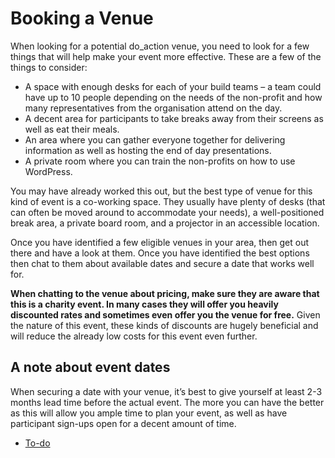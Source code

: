 # Booking a Venue

When looking for a potential do\_action venue, you need to look for a few things that will help make your event more effective. These are a few of the things to consider:

*   A space with enough desks for each of your build teams – a team could have up to 10 people depending on the needs of the non-profit and how many representatives from the organisation attend on the day.
*   A decent area for participants to take breaks away from their screens as well as eat their meals.
*   An area where you can gather everyone together for delivering information as well as hosting the end of day presentations.
*   A private room where you can train the non-profits on how to use WordPress.

You may have already worked this out, but the best type of venue for this kind of event is a co-working space. They usually have plenty of desks (that can often be moved around to accommodate your needs), a well-positioned break area, a private board room, and a projector in an accessible location.

Once you have identified a few eligible venues in your area, then get out there and have a look at them. Once you have identified the best options then chat to them about available dates and secure a date that works well for.

**When chatting to the venue about pricing, make sure they are aware that this is a charity event. In many cases they will offer you heavily discounted rates and sometimes even offer you the venue for free.** Given the nature of this event, these kinds of discounts are hugely beneficial and will reduce the already low costs for this event even further.

## A note about event dates

When securing a date with your venue, it’s best to give yourself at least 2-3 months lead time before the actual event. The more you can have the better as this will allow you ample time to plan your event, as well as have participant sign-ups open for a decent amount of time.

*   [To-do](# "To-do")